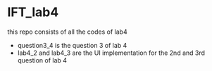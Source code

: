 # IFT_lab4
this repo consists of all the codes of lab4
* question3_4 is the question 3 of lab 4
* lab4_2 and lab4_3 are the UI implementation for the 2nd and 3rd question of lab 4
